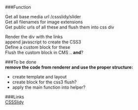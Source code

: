###Function  
  
Get all base media url /cssslidy/slider  
Get all filenames for image extensions  
Get public urls of all these and flush them into css div  
  
Render the div with the links  
append javascript to create the CSS3  
Define a custom block for these  
Flush the custom block in CMS .. **and**?  
  
###To be done  
**remove the code from renderer and use the proper structure:**  
+ create template and layout 
+ create block for the css3 flush?  
+ apply the main function into helper?  
  
###Links   
[CSSSlidy](http://dudleystorey.github.io/CSSslidy/)  
